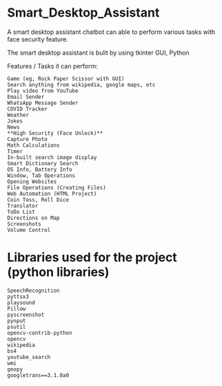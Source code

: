 # Smart_Desktop_Assistant
A smart desktop assistant chatbot can able to perform various tasks with face security feature.

The smart desktop assistant is bulit by using tkinter GUI, Python


Features / Tasks it can perform:

    Game (eg, Rock Paper Scissor with GUI)
    Search anything from wikipedia, google maps, etc
    Play video from YouTube
    Email Sender
    WhatsApp Message Sender
    COVID Tracker
    Weather
    Jokes
    News
    **High Security (Face Unlock)**
    Capture Photo
    Math Calculations
    Timer
    In-built search image display
    Smart Dictionary Search
    OS Info, Battery Info
    Window, Tab Operations
    Opening Websites
    File Operations (Creating Files)
    Web Automation (HTML Project)
    Coin Toss, Roll Dice
    Translator
    ToDo List
    Directions on Map
    Screenshots
    Volume Control

# Libraries used for the project (python libraries)
    SpeechRecognition
    pyttsx3
    playsound
    Pillow
    pyscreenshot
    pynput
    psutil
    opencv-contrib-python
    opencv
    wikipedia
    bs4
    youtube_search
    wmi
    geopy
    googletrans==3.1.0a0
